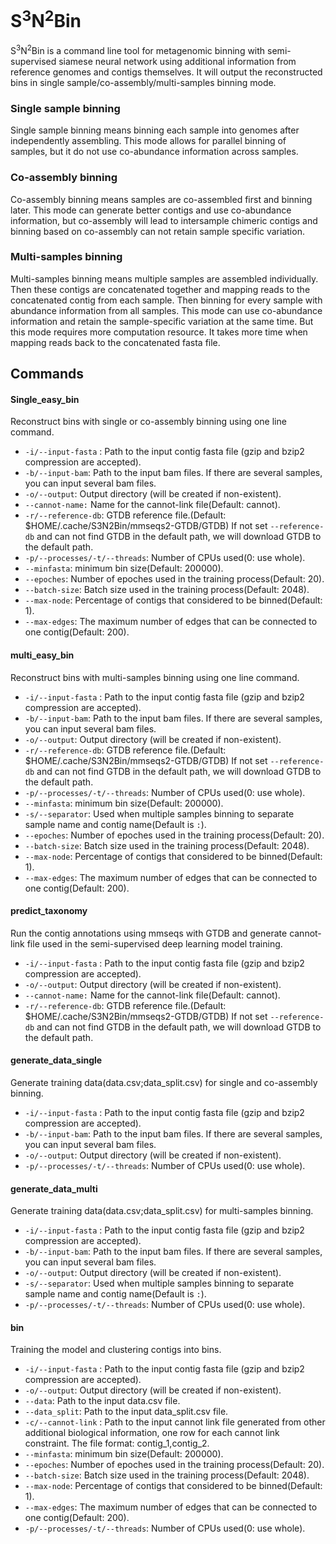 # S<sup>3</sup>N<sup>2</sup>Bin

S<sup>3</sup>N<sup>2</sup>Bin is a command line tool for metagenomic binning with semi-supervised siamese neural network using additional information from reference genomes and contigs themselves. It will output the reconstructed bins in single sample/co-assembly/multi-samples binning mode.

### Single sample binning

Single sample binning means binning each sample into genomes after independently assembling. This mode allows for parallel binning of samples, but it do not use co-abundance information across samples.

### Co-assembly binning

Co-assembly binning means samples are co-assembled first and binning later.  This mode can generate better contigs and use co-abundance information, but co-assembly will lead to intersample chimeric contigs and binning based on co-assembly can not retain sample specific variation.

### Multi-samples binning

Multi-samples binning means multiple samples are assembled individually. Then these contigs are concatenated together and mapping reads to the concatenated contig from each sample. Then binning for every sample with abundance information from all samples. This mode can use  co-abundance information and retain the sample-specific variation at the same time. But this mode requires more computation resource. It takes more time when mapping reads back to the concatenated  fasta file.



## Commands

#### Single_easy_bin

Reconstruct bins with single or co-assembly binning using one line command.

* `-i/--input-fasta` : Path to the input contig fasta file (gzip and bzip2 compression are accepted).
* `-b/--input-bam`: Path to the input bam files. If there are several samples, you can input several bam files.
* `-o/--output`: Output directory (will be created if non-existent).
* `--cannot-name:` Name for the cannot-link file(Default: cannot).
* `-r/--reference-db`: GTDB reference file.(Default: $HOME/.cache/S3N2Bin/mmseqs2-GTDB/GTDB) If not set `--reference-db` and can not find GTDB in the default path, we will download GTDB to the default path.
* `-p/--processes/-t/--threads`: Number of CPUs used(0: use whole).
* `--minfasta`: minimum bin size(Default: 200000).
* `--epoches`: Number of epoches used in the training process(Default: 20).
* `--batch-size`: Batch size used in the training process(Default: 2048).
* `--max-node`: Percentage of contigs that considered to be binned(Default: 1).
* `--max-edges`: The maximum number of edges that can be connected to one contig(Default: 200).

#### multi_easy_bin

Reconstruct bins with multi-samples binning using one line command.

* `-i/--input-fasta` : Path to the input contig fasta file (gzip and bzip2 compression are accepted).
* `-b/--input-bam`: Path to the input bam files. If there are several samples, you can input several bam files.
* `-o/--output`: Output directory (will be created if non-existent).
* `-r/--reference-db`: GTDB reference file.(Default: $HOME/.cache/S3N2Bin/mmseqs2-GTDB/GTDB) If not set `--reference-db` and can not find GTDB in the default path, we will download GTDB to the default path.
* `-p/--processes/-t/--threads`: Number of CPUs used(0: use whole).
* `--minfasta`: minimum bin size(Default: 200000).
* `-s/--separator`: Used when multiple samples binning to separate sample name and contig name(Default is `:`).
* `--epoches`: Number of epoches used in the training process(Default: 20).
* `--batch-size`: Batch size used in the training process(Default: 2048).
* `--max-node`: Percentage of contigs that considered to be binned(Default: 1).
* `--max-edges`: The maximum number of edges that can be connected to one contig(Default: 200).

#### predict_taxonomy

Run the contig annotations using mmseqs with GTDB and generate cannot-link file used in the semi-supervised deep learning model training.

* `-i/--input-fasta` : Path to the input contig fasta file (gzip and bzip2 compression are accepted).
* `-o/--output`: Output directory (will be created if non-existent).
* `--cannot-name:` Name for the cannot-link file(Default: cannot).
* `-r/--reference-db`: GTDB reference file.(Default: $HOME/.cache/S3N2Bin/mmseqs2-GTDB/GTDB) If not set `--reference-db` and can not find GTDB in the default path, we will download GTDB to the default path.

#### generate_data_single

Generate training data(data.csv;data_split.csv) for single and co-assembly binning.

* `-i/--input-fasta` : Path to the input contig fasta file (gzip and bzip2 compression are accepted).
* `-b/--input-bam`: Path to the input bam files. If there are several samples, you can input several bam files.
* `-o/--output`: Output directory (will be created if non-existent).
* `-p/--processes/-t/--threads`: Number of CPUs used(0: use whole).

#### generate_data_multi

Generate training data(data.csv;data_split.csv) for multi-samples binning.

* `-i/--input-fasta` : Path to the input contig fasta file (gzip and bzip2 compression are accepted).
* `-b/--input-bam`: Path to the input bam files. If there are several samples, you can input several bam files.
* `-o/--output`: Output directory (will be created if non-existent).
* `-s/--separator`: Used when multiple samples binning to separate sample name and contig name(Default is `:`).
* `-p/--processes/-t/--threads`: Number of CPUs used(0: use whole).

#### bin

Training the model and clustering contigs into bins.

* `-i/--input-fasta` : Path to the input contig fasta file (gzip and bzip2 compression are accepted).
* `-o/--output`: Output directory (will be created if non-existent).
* `--data`: Path to the input data.csv file.
* `--data_split`: Path to the input data_split.csv file.
* `-c/--cannot-link` : Path to the input cannot link file generated from other additional biological information, one row for each cannot link constraint. The file format: contig_1,contig_2.
* `--minfasta`: minimum bin size(Default: 200000).
* `--epoches`: Number of epoches used in the training process(Default: 20).
* `--batch-size`: Batch size used in the training process(Default: 2048).
* `--max-node`: Percentage of contigs that considered to be binned(Default: 1).
* `--max-edges`: The maximum number of edges that can be connected to one contig(Default: 200).
* `-p/--processes/-t/--threads`: Number of CPUs used(0: use whole).



